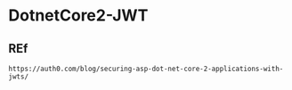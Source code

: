 # DotnetCore2-JWT

## REf
	https://auth0.com/blog/securing-asp-dot-net-core-2-applications-with-jwts/